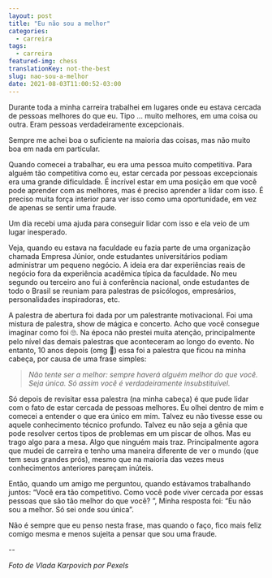 ```yaml
---
layout: post
title: "Eu não sou a melhor"
categories:
  - carreira
tags:
  - carreira
featured-img: chess
translationKey: not-the-best
slug: nao-sou-a-melhor
date: 2021-08-03T11:00:52-03:00
---
```


Durante toda a minha carreira trabalhei em lugares onde eu estava cercada de pessoas melhores do que eu. Tipo ... muito melhores, em uma coisa ou outra. Eram pessoas verdadeiramente excepcionais.

Sempre me achei boa o suficiente na maioria das coisas, mas não muito boa em nada em particular.
<!--more-->
Quando comecei a trabalhar, eu era uma pessoa muito competitiva. Para alguém tão competitiva como eu, estar cercada por pessoas excepcionais era uma grande dificuldade. É incrível estar em uma posição em que você pode aprender com as melhores, mas é preciso aprender a lidar com isso. É preciso muita força interior para ver isso como uma oportunidade, em vez de apenas se sentir uma fraude.

Um dia recebi uma ajuda para conseguir lidar com isso e ela veio de um lugar inesperado.

Veja, quando eu estava na faculdade eu fazia parte de uma organização chamada Empresa Júnior, onde estudantes universitários podiam administrar um pequeno negócio. A ideia era dar experiências reais de negócio fora da experiência acadêmica típica da faculdade. No meu segundo ou terceiro ano fui à conferência nacional, onde estudantes de todo o Brasil se reuniam para palestras de psicólogos, empresários, personalidades inspiradoras, etc.

A palestra de abertura foi dada por um palestrante motivacional. Foi uma mistura de palestra, show de mágica e concerto. Acho que você consegue imaginar como foi 🙄. Na época não prestei muita atenção, principalmente pelo nível das demais palestras que aconteceram ao longo do evento. No entanto, 10 anos depois (omg 🤯) essa foi a palestra que ficou na minha cabeça, por causa de uma frase simples:

> *Não tente ser a melhor: sempre haverá alguém melhor do que você. Seja única. Só assim você é verdadeiramente insubstituível.* 

Só depois de revisitar essa palestra (na minha cabeça) é que pude lidar com o fato de estar cercada de pessoas melhores. Eu olhei dentro de mim e comecei a entender o que era único em mim. Talvez eu não tivesse esse ou aquele conhecimento técnico profundo. Talvez eu não seja a gênia que pode resolver certos tipos de problemas em um piscar de olhos. Mas eu trago algo para a mesa. Algo que ninguém mais traz. Principalmente agora que mudei de carreira e tenho uma maneira diferente de ver o mundo (que tem seus grandes prós), mesmo que na maioria das vezes meus conhecimentos anteriores pareçam inúteis.

Então, quando um amigo me perguntou, quando estávamos trabalhando juntos: “Você era tão competitivo. Como você pode viver cercada por essas pessoas que são tão melhor do que você? ”, Minha resposta foi: “Eu não sou a melhor. Só sei onde sou única”.

Não é sempre que eu penso nesta frase, mas quando o faço, fico mais feliz comigo mesma e menos sujeita a pensar que sou uma fraude.

--

*Foto de Vlada Karpovich por Pexels*
